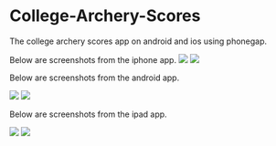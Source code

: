 College-Archery-Scores
======================

The college archery scores app on android and ios using phonegap.

Below are screenshots from the iphone app.
 [![](http://a5.mzstatic.com/us/r1000/073/Purple/v4/5c/b4/86/5cb486c6-620b-4d1b-4bcb-02f92025fdec/mza_4778134672749832593.320x480-75.jpg)](http://itunes.apple.com/us/app/college-archery-scores/id524013147?mt=8)
[![](http://a5.mzstatic.com/us/r1000/115/Purple/v4/ba/04/ff/ba04ff35-dc4e-18c0-d91f-04e3df7acc8c/mza_4676954884737045328.320x480-75.jpg)](http://itunes.apple.com/us/app/college-archery-scores/id524013147?mt=8)

Below are screenshots from the android app.

[![](http://lh4.ggpht.com/3QOKvl3fGLiCaR2lp17Zz-726e_15doIorlB9nJjWQ4jGAWf_9dn43EKdJrZSt2KFH8)]( https://play.google.com/store/apps/details?id=com.phonegap.archeryscores&feature=search_result#?t=W251bGwsMSwxLDEsImNvbS5waG9uZWdhcC5hcmNoZXJ5c2NvcmVzIl0.)
[![](http://lh4.ggpht.com/Z6OIcKR0FQksQh6ZGFG_o97MnPVLtdRc80zR7_fiSA7OpymVXbVPiqcCvehqf2DUiQ)]( https://play.google.com/store/apps/details?id=com.phonegap.archeryscores&feature=search_result#?t=W251bGwsMSwxLDEsImNvbS5waG9uZWdhcC5hcmNoZXJ5c2NvcmVzIl0.)

Below are screenshots from the ipad app.

[![](http://a1.mzstatic.com/us/r1000/100/Purple/v4/c9/50/b0/c950b05b-85b4-0474-9902-827e2be23fca/mza_1230844838936761750.480x480-75.jpg)](http://itunes.apple.com/us/app/college-archery-scores/id524013147?mt=8) [![](http://a1.mzstatic.com/us/r1000/072/Purple/v4/ab/a7/7f/aba77fbd-7777-5f55-3e4e-de54f62a5c82/mza_4026325054327441684.480x480-75.jpg)](http://itunes.apple.com/us/app/college-archery-scores/id524013147?mt=8)

